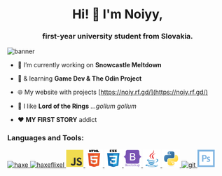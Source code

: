 <h1 align="center">Hi! 👋 I'm Noiyy,</h1>
<h3 align="center">first-year university student from Slovakia.</h3>
<img src="https://i.ibb.co/grSpKCb/banner.jpg" alt="banner" width="100%" height="40px" />

- 🔭 I’m currently working on **Snowcastle Meltdown**

- 🌱 & learning **Game Dev & The Odin Project**

- 🌐 My website with projects [https://noiy.rf.gd/](https://noiy.rf.gd/)

- 💍 I like **Lord of the Rings** *...gollum gollum*

- ❤️ **MY FIRST STORY** addict

<h3 align="left">Languages and Tools:</h3>
<p align="left">
<a href="https://haxe.org/" target="_blank" rel="noreferrer"> <img src="https://cdn.jsdelivr.net/gh/devicons/devicon/icons/haxe/haxe-original.svg" alt="haxe" width="40" height="40"/> </a>
<a href="https://haxeflixel.com/" target="_blank" rel="noreferrer"> <img src="https://upload.wikimedia.org/wikipedia/commons/thumb/b/ba/HaxeFlixel_logo.svg/768px-HaxeFlixel_logo.svg.png" alt="haxeflixel" width="40" height="40"/> </a>
<a href="https://developer.mozilla.org/en-US/docs/Web/JavaScript" target="_blank" rel="noreferrer"> <img src="https://raw.githubusercontent.com/devicons/devicon/master/icons/javascript/javascript-original.svg" alt="javascript" width="40" height="40"/> </a>
<a href="https://www.w3.org/html/" target="_blank" rel="noreferrer"> <img src="https://raw.githubusercontent.com/devicons/devicon/master/icons/html5/html5-original-wordmark.svg" alt="html5" width="40" height="40"/> </a>
<a href="https://www.w3schools.com/css/" target="_blank" rel="noreferrer"> <img src="https://raw.githubusercontent.com/devicons/devicon/master/icons/css3/css3-original-wordmark.svg" alt="css3" width="40" height="40"/> </a>
<a href="https://getbootstrap.com" target="_blank" rel="noreferrer"> <img src="https://raw.githubusercontent.com/devicons/devicon/master/icons/bootstrap/bootstrap-plain-wordmark.svg" alt="bootstrap" width="40" height="40"/> </a>
<a href="https://www.java.com" target="_blank" rel="noreferrer"> <img src="https://raw.githubusercontent.com/devicons/devicon/master/icons/java/java-original.svg" alt="java" width="40" height="40"/> </a>
<a href="https://www.python.org" target="_blank" rel="noreferrer"> <img src="https://raw.githubusercontent.com/devicons/devicon/master/icons/python/python-original.svg" alt="python" width="40" height="40"/> </a>
<a href="https://git-scm.com/" target="_blank" rel="noreferrer"> <img src="https://www.vectorlogo.zone/logos/git-scm/git-scm-icon.svg" alt="git" width="40" height="40"/> </a>
<a href="https://www.photoshop.com/en" target="_blank" rel="noreferrer"> <img src="https://raw.githubusercontent.com/devicons/devicon/master/icons/photoshop/photoshop-line.svg" alt="photoshop" width="40" height="40"/> </a>
</p>
